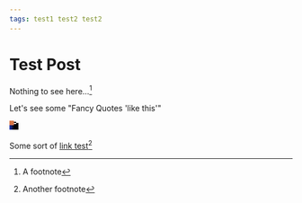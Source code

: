 ```yaml
---
tags: test1 test2 test2
---
```


# Test Post

<!-- page_excerpt -->
Nothing to see here...[^1]
<!-- endpage_excerpt -->

Let's see some "Fancy Quotes 'like this'"

[![A test JPEG image][TEST.JPG]][TEST.JPG]

Some sort of [link test][TEST.JPG][^2]

[^1]: A footnote
[^2]: Another footnote

<!-- image links -->
[TEST.JPG]: /blog/assets/images/test-post/test.jpg '"Slow Entry Trampoline"'
